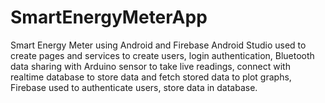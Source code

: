 # SmartEnergyMeterApp
Smart Energy Meter using Android and Firebase
Android Studio used to create pages and services to create users, login authentication, Bluetooth data sharing with Arduino sensor to take live readings, connect with realtime 
database to store data and fetch stored data to plot graphs, Firebase used to authenticate users, store data in database.
